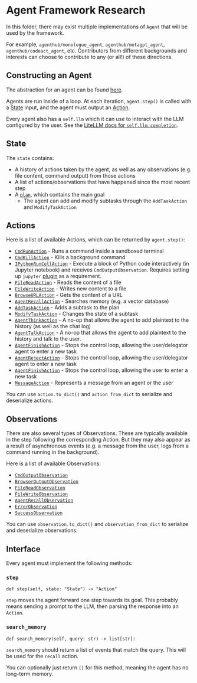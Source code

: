 # Agent Framework Research

In this folder, there may exist multiple implementations of `Agent` that will be used by the framework.

For example, `agenthub/monologue_agent`, `agenthub/metagpt_agent`, `agenthub/codeact_agent`, etc.
Contributors from different backgrounds and interests can choose to contribute to any (or all!) of these directions.

## Constructing an Agent

The abstraction for an agent can be found [here](../opendevin/agent.py).

Agents are run inside of a loop. At each iteration, `agent.step()` is called with a
[State](../opendevin/state.py) input, and the agent must output an [Action](../opendevin/action).

Every agent also has a `self.llm` which it can use to interact with the LLM configured by the user.
See the [LiteLLM docs for `self.llm.completion`](https://docs.litellm.ai/docs/completion).

## State

The `state` contains:

- A history of actions taken by the agent, as well as any observations (e.g. file content, command output) from those actions
- A list of actions/observations that have happened since the most recent step
- A [`plan`](https://github.com/OpenDevin/OpenDevin/blob/main/opendevin/plan.py), which contains the main goal
  - The agent can add and modify subtasks through the `AddTaskAction` and `ModifyTaskAction`

## Actions

Here is a list of available Actions, which can be returned by `agent.step()`:

- [`CmdRunAction`](../opendevin/action/bash.py) - Runs a command inside a sandboxed terminal
- [`CmdKillAction`](../opendevin/action/bash.py) - Kills a background command
- [`IPythonRunCellAction`](../opendevin/action/bash.py) - Execute a block of Python code interactively (in Jupyter notebook) and receives `CmdOutputObservation`. Requires setting up `jupyter` [plugin](../opendevin/sandbox/plugins) as a requirement.
- [`FileReadAction`](../opendevin/action/fileop.py) - Reads the content of a file
- [`FileWriteAction`](../opendevin/action/fileop.py) - Writes new content to a file
- [`BrowseURLAction`](../opendevin/action/browse.py) - Gets the content of a URL
- [`AgentRecallAction`](../opendevin/action/agent.py) - Searches memory (e.g. a vector database)
- [`AddTaskAction`](../opendevin/action/tasks.py) - Adds a subtask to the plan
- [`ModifyTaskAction`](../opendevin/action/tasks.py) - Changes the state of a subtask
- [`AgentThinkAction`](../opendevin/action/agent.py) - A no-op that allows the agent to add plaintext to the history (as well as the chat log)
- [`AgentTalkAction`](../opendevin/action/agent.py) - A no-op that allows the agent to add plaintext to the history and talk to the user.
- [`AgentFinishAction`](../opendevin/action/agent.py) - Stops the control loop, allowing the user/delegator agent to enter a new task
- [`AgentRejectAction`](../opendevin/action/agent.py) - Stops the control loop, allowing the user/delegator agent to enter a new task
- [`AgentFinishAction`](../opendevin/action/agent.py) - Stops the control loop, allowing the user to enter a new task
- [`MessageAction`](../opendevin/action/message.py) - Represents a message from an agent or the user

You can use `action.to_dict()` and `action_from_dict` to serialize and deserialize actions.

## Observations

There are also several types of Observations. These are typically available in the step following the corresponding Action.
But they may also appear as a result of asynchronous events (e.g. a message from the user, logs from a command running
in the background).

Here is a list of available Observations:

- [`CmdOutputObservation`](../opendevin/observation/run.py)
- [`BrowserOutputObservation`](../opendevin/observation/browse.py)
- [`FileReadObservation`](../opendevin/observation/files.py)
- [`FileWriteObservation`](../opendevin/observation/files.py)
- [`AgentRecallObservation`](../opendevin/observation/recall.py)
- [`ErrorObservation`](../opendevin/observation/error.py)
- [`SuccessObservation`](../opendevin/observation/success.py)

You can use `observation.to_dict()` and `observation_from_dict` to serialize and deserialize observations.

## Interface

Every agent must implement the following methods:

### `step`

```
def step(self, state: "State") -> "Action"
```

`step` moves the agent forward one step towards its goal. This probably means
sending a prompt to the LLM, then parsing the response into an `Action`.

### `search_memory`

```
def search_memory(self, query: str) -> list[str]:
```

`search_memory` should return a list of events that match the query. This will be used
for the `recall` action.

You can optionally just return `[]` for this method, meaning the agent has no long-term memory.
